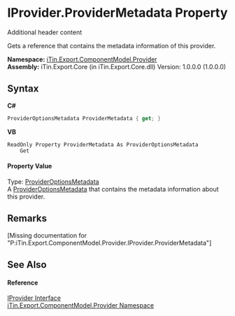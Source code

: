 # IProvider.ProviderMetadata Property 
Additional header content 

Gets a reference that contains the metadata information of this provider.

**Namespace:**&nbsp;<a href="N_iTin_Export_ComponentModel_Provider">iTin.Export.ComponentModel.Provider</a><br />**Assembly:**&nbsp;iTin.Export.Core (in iTin.Export.Core.dll) Version: 1.0.0.0 (1.0.0.0)

## Syntax

**C#**<br />
``` C#
ProviderOptionsMetadata ProviderMetadata { get; }
```

**VB**<br />
``` VB
ReadOnly Property ProviderMetadata As ProviderOptionsMetadata
	Get
```


#### Property Value
Type: <a href="T_iTin_Export_ComponentModel_Provider_ProviderOptionsMetadata">ProviderOptionsMetadata</a><br />A <a href="T_iTin_Export_ComponentModel_Provider_ProviderOptionsMetadata">ProviderOptionsMetadata</a> that contains the metadata information about this provider.

## Remarks
\[Missing <remarks> documentation for "P:iTin.Export.ComponentModel.Provider.IProvider.ProviderMetadata"\]

## See Also


#### Reference
<a href="T_iTin_Export_ComponentModel_Provider_IProvider">IProvider Interface</a><br /><a href="N_iTin_Export_ComponentModel_Provider">iTin.Export.ComponentModel.Provider Namespace</a><br />